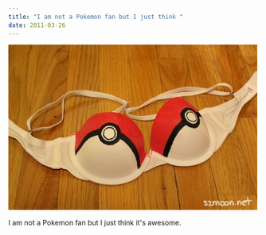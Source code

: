 ```yaml
---
title: "I am not a Pokemon fan but I just think "
date: 2011-03-26
---
```


![2011-03-26-gjmc38p7.jpeg](/images/2011-03-26-gjmc38p7.jpeg)

I am not a Pokemon fan but I just think it's awesome.